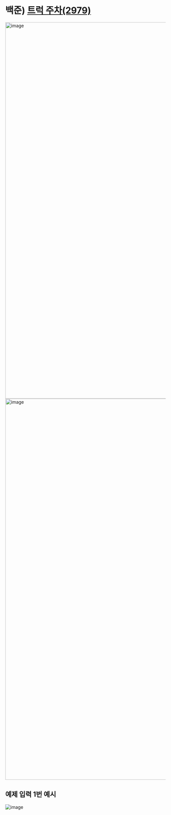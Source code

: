 # 백준) [트럭 주차(2979)](https://www.acmicpc.net/problem/2979)
<img width="1177" alt="image" src="https://github.com/uhanuu/algorithm/assets/110734817/1a5882a4-1268-42e5-a3e2-d3a864e51c12">
<img width="1192" alt="image" src="https://github.com/uhanuu/algorithm/assets/110734817/34559ba7-6488-4a69-860a-dc33010e7bdd">

## 예제 입력 1번 예시
![image](https://github.com/uhanuu/algorithm/assets/110734817/f958da39-05db-4b60-871d-c92301203d1a)
